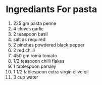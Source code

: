 # Ingrediants For pasta
1) 225 gm pasta penne
2) 4 cloves garlic
3) 2 teaspoon basil
4) salt as required
5) 2 pinches powdered black pepper
6) 2 red chilli
7) 450 gm roma tomato
8) 1/2 teaspoon chilli flakes
9) 1 tablespoon parsley
10) 1 1/2 tablespoon extra virgin olive oil
11) 3 cup water